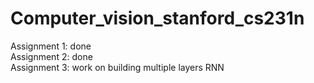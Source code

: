 # Computer_vision_stanford_cs231n
Assignment 1: done  
Assignment 2: done   
Assignment 3: work on building multiple layers RNN
